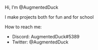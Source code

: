 Hi, I’m @AugmentedDuck

I make projects both for fun and for school

How to reach me:

- Discord: AugmentedDuck#5389
- Twitter: @AugmentedDuck
<!---
Th3-duck/Th3-duck is a ✨ special ✨ repository because its `README.md` (this file) appears on your GitHub profile.
You can click the Preview link to take a look at your changes.
--->
